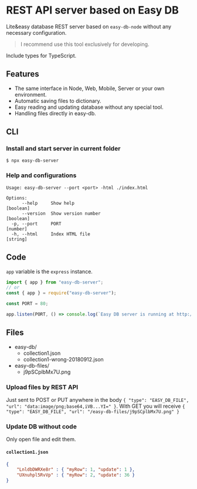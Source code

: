 # REST API server based on Easy DB

Lite&easy database REST server based on `easy-db-node` without any necessary configuration.

> I recommend use this tool exclusively for developing.

Include types for TypeScript.

## Features

- The same interface in Node, Web, Mobile, Server or your own environment.
- Automatic saving files to dictionary.
- Easy reading and updating database without any special tool.
- Handling files directly in easy-db.

## CLI

### Install and start server in current folder

```
$ npx easy-db-server
```

### Help and configurations

```
Usage: easy-db-server --port <port> -html ./index.html

Options:
      --help     Show help                                             [boolean]
      --version  Show version number                                   [boolean]
  -p, --port     PORT                                                   [number]
  -h, --html     Index HTML file                                        [string]
```

## Code

`app` variable is the `express` instance.

```js
import { app } from "easy-db-server";
// or
const { app } = require("easy-db-server");

const PORT = 80;

app.listen(PORT, () => console.log(`Easy DB server is running at http://localhost:${PORT}.`));
```

## Files

* easy-db/
  * collection1.json
  * collection1-wrong-20180912.json
* easy-db-files/
  * j9pSCplbMx7U.png

### Upload files by REST API

Just sent to POST or PUT anywhere in the body `{ "type": "EASY_DB_FILE", "url": "data:image/png;base64,iVB...YI=" }`.
With GET you will receive `{ "type": "EASY_DB_FILE", "url": "/easy-db-files/j9pSCplbMx7U.png" }`

### Update DB without code

Only open file and edit them.

#### `collection1.json`

```json
{
    "LnldbDWRXe8r" : { "myRow": 1, "update": 1 },
    "UXnuhpl5RvVp" : { "myRow": 2, "update": 36 }
}
```

